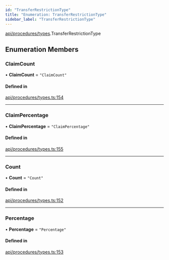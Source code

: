 ```yaml
---
id: "TransferRestrictionType"
title: "Enumeration: TransferRestrictionType"
sidebar_label: "TransferRestrictionType"
---
```


[api/procedures/types](../../../../../modules/API/Procedures/Types/Types.md).TransferRestrictionType

## Enumeration Members

### ClaimCount

• **ClaimCount** = ``"ClaimCount"``

#### Defined in

[api/procedures/types.ts:154](https://github.com/PolymeshAssociation/polymesh-sdk/blob/2c78f6c34/src/api/procedures/types.ts#L154)

___

### ClaimPercentage

• **ClaimPercentage** = ``"ClaimPercentage"``

#### Defined in

[api/procedures/types.ts:155](https://github.com/PolymeshAssociation/polymesh-sdk/blob/2c78f6c34/src/api/procedures/types.ts#L155)

___

### Count

• **Count** = ``"Count"``

#### Defined in

[api/procedures/types.ts:152](https://github.com/PolymeshAssociation/polymesh-sdk/blob/2c78f6c34/src/api/procedures/types.ts#L152)

___

### Percentage

• **Percentage** = ``"Percentage"``

#### Defined in

[api/procedures/types.ts:153](https://github.com/PolymeshAssociation/polymesh-sdk/blob/2c78f6c34/src/api/procedures/types.ts#L153)
